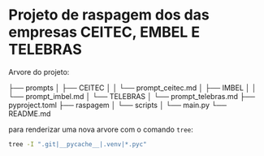 # Projeto de raspagem dos das empresas CEITEC, EMBEL E TELEBRAS

Arvore do projeto:

├── prompts
│   ├── CEITEC
│   │   └── prompt_ceitec.md
│   ├── IMBEL
│   │   └── prompt_imbel.md
│   └── TELEBRAS
│       └── prompt_telebras.md
├── pyproject.toml
├── raspagem
│   └── scripts
│       └── main.py
└── README.md

para renderizar uma nova arvore com o comando `tree`:

```bash
tree -I ".git|__pycache__|.venv|*.pyc"
```